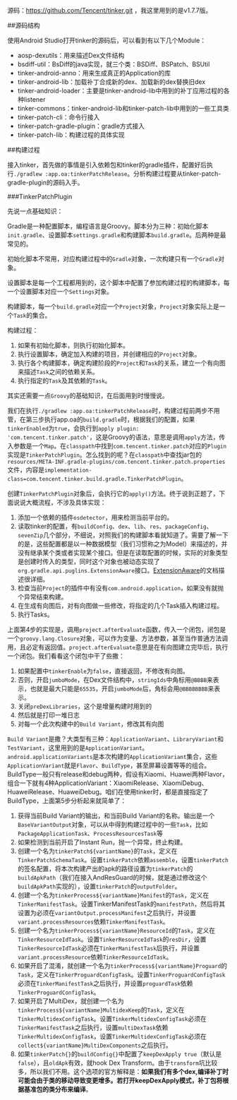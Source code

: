 源码：<https://github.com/Tencent/tinker.git> ，我这里用到的是v1.7.7版。

##源码结构

使用Android Studio打开tinker的源码后，可以看到有以下几个Module：

* aosp-dexutils：用来描述Dex文件结构
* bsdiff-util：BsDiff的java实现，就三个类：BSDiff、BSPatch、BSUtil
* tinker-android-anno：用来生成真正的Application的库
* tinker-android-lib：加载补丁合成新的dex、加载新的dex替换旧dex
* tinker-android-loader：主要是tinker-android-lib中用到的补丁应用过程的各种listener
* tinker-commons：tinker-android-lib和tinker-patch-lib中用到的一些工具类
* tinker-patch-cli：命令行接入
* tinker-patch-gradle-plugin：gradle方式接入
* tinker-patch-lib：构建过程的具体实现

##构建过程

接入tinker，首先做的事情是引入依赖包和tinker的gradle插件，配置好后执行`./gradlew :app.oa:tinkerPatchRelease`。分析构建过程要从tinker-patch-gradle-plugin的源码入手。

###TinkerPatchPlugin

先说一点基础知识：

Gradle是一种配置脚本，编程语言是Groovy。脚本分为三种：初始化脚本`init.gradle`、设置脚本`settings.gradle`和构建脚本`build.gradle`。后两种是最常见的。

初始化脚本不常用，对应构建过程中的`Gradle`对象，一次构建只有一个`Gradle`对象。

设置脚本是每一个工程都用到的，这个脚本中配置了参加构建过程的构建脚本，每一个设置脚本对应一个`Settings`对象。

构建脚本，每一个`build.gradle`对应一个`Project`对象，`Project`对象实际上是一个`Task`的集合。

构建过程：

1. 如果有初始化脚本，则执行初始化脚本。
2. 执行设置脚本，确定加入构建的项目，并创建相应的`Project`对象。
3. 执行各个构建脚本，确定构建阶段的`Project`和`Task`的关系，建立一个有向图来描述`Task`之间的依赖关系。
4. 执行指定的`Task`及其依赖的`Task`。

其实还需要一点`Groovy`的基础知识，在后面用到时慢慢说。

我们在执行`./gradlew :app.oa:tinkerPatchRelease`时，构建过程前两步不用管，在第三步执行app.oa的`build.gradle`时，根据我们的配置，如果`tinkerEnabled`为`true`，会执行到`apply plugin: 'com.tencent.tinker.patch'`，这是Groovy的语法，意思是调用`apply`方法，传入参数是一个`Map`。在`classpath`中找到`com.tencent.tinker.patch`对应的`Plugin`实现是`TinkerPatchPlugin`。怎么找到的呢？在`classpath`中查找jar包的`resources/META-INF.gradle-plugins/com.tencent.tinker.patch.properties`文件，内容是`implementation-class=com.tencent.tinker.build.gradle.TinkerPatchPlugin`。

创建`TinkerPatchPlugin`对象后，会执行它的`apply()`方法。终于说到正题了，下面说说大概流程，不涉及具体实现：

1. 添加一个依赖的插件`osdetector`，用来检测当前平台的。
2. 读取tinker的配置，有`buildConfig`、`dex`、`lib`、`res`、`packageConfig`、`sevenZip`几个部分，不细说，对照我们的构建脚本看就知道了。需要了解一下的是，这些配置都是以一种数据模型（我们习惯称之为Model）来描述的，并没有继承某个类或者实现某个接口。但是在读取配置的时候，实际的对象类型是创建时传入的类型，同时这个对象也被动态实现了`org.gradle.api.puglins.ExtensionAware`接口。[ExtensionAware](https://docs.gradle.org/current/dsl/org.gradle.api.plugins.ExtensionAware.html)的文档描述很详细。
3. 检查当前`Project`的插件中有没有`com.android.application`，如果没有就抛个异常结束构建。
4. 在生成有向图后，对有向图做一些修改，将指定的几个Task插入构建过程。
5. 执行Tasks。

上面第4步的实现是，调用`project.afterEvaluate`函数，传入一个闭包，闭包是一个`groovy.lang.Closure`对象，可以作为变量、方法参数，甚至当作普通方法调用，且必定有返回值。`project.afterEvaluate`意思是在有向图建立完毕后，执行一个闭包。我们看看这个闭包中干了些撒：

1. 如果配置中`tinkerEnable`为`false`，直接返回，不修改有向图。
2. 否则，开启`jumboMode`，在Dex文件结构中，`stringIds`中角标用`@BBBB`来表示，也就是最大只能是`65535`，开启`jumboMode`后，角标会用`@BBBBBBBB`来表示。
3. 关闭`preDexLibraries`，这个是增量构建时用到的
4. 然后就是打印一堆日志
5. 对每一个此次构建中的`Build Variant`，修改其有向图

`Build Variant`是撒？大类型有三种：`ApplicationVariant`、`LibraryVariant`和`TestVariant`，这里用到的是`ApplicationVariant`。`android.applicationVariants`是本次构建的`ApplicationVariant`集合，这些`ApplicationVariant`就是`Flavor`、`BuildType`，甚至屏幕设置等等的组合。BuildType一般只有release和debug两种，假设有Xiaomi、Huawei两种Flavor，组合一下就有4种ApplicationVariant：XiaomiRelease、XiaomiDebug、HuaweiRelease、HuaweiDebug。咱们在使用tinker时，都是直接指定了BuildType，上面第5步分析起来就简单了：

1. 获得当前Build Variant的输出，和当前Build Variant的名称。输出是一个`BaseVariantOutput`对象，可以从中得到构建过程中的一些`Task`，比如`PackageApplicationTask`、`ProcessResourcesTask`等
2. 如果检测到当前开启了Instant Run，抛一个异常，终止构建。
3. 创建一个名为`tinkerPatch${variantName}`的`Task`，定义在`TinkerPatchSchemaTask`。设置`tinkerPatch`依赖`assemble`，设置`tinkerPatch`的签名配置，将本次构建产出的apk的路径设置为`tinkerPatch`的`buildApkPath`（我们在接入AndResGuard的时候，就是通过修改这个`buildApkPath`实现的），设置`tinkerPatch`的`outputFolder`。
4. 创建一个名为`tinkerProcess${variantName}Manifest`的`Task`，定义在`TinkerManifestTask`。设置TinkerManifestTask的`manifestPath`，然后将其设置为必须在`variantOutput.processManifest`之后执行，并设置`variant.processResources`依赖`TinkerManifestTask`。
5. 创建一个名为`tinkerProcess${variantName}ResourceId`的`Task`，定义在`TinkerResourceIdTask`。设置`TinkerResourceIdTask`的`resDir`，设置`TinkerResourceIdTask`必须在`TinkerManifestTask`后执行，并设置`variant.processResource`依赖`TinkerResourceIdTask`。
6. 如果开启了混淆，就创建一个名为`tinkerProcess${variantName}Proguard`的`Task`，定义在`TinkerProguardConfigTask`。设置`TinkerProguardConfigTask`必须在`TinkerManifestTask`之后执行，并设置`proguardTask`依赖`TinkerProguardConfigTask`。
7. 如果开启了MultiDex，就创建一个名为`tinkerProcess${variantName}MultidexKeep`的`Task`，定义在`TinkerMultidexConfigTask`。设置`TinkerMultidexConfigTask`必须在`TinkerManifestTask`之后执行，设置`multiDexTask`依赖`TinkerMultidexConfigTask`，设置`TinkerMultidexConfigTask`必须在`collect${variantName}MultiDexComponents`之后执行。
8. 如果`tinkerPatch{}`的`buildConfig{}`中配置了`keepDexApply true`（默认是`false`），且`oldApk`有效，就hook Dex Transform。由于`transform`坑比较多，所以我们不用。这个选项的官方解释是：**如果我们有多个dex,编译补丁时可能会由于类的移动导致变更增多。若打开keepDexApply模式，补丁包将根据基准包的类分布来编译**。

